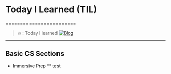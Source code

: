 # Today I Learned (TIL)
========================
>🔥  :  Today I learned 
[![Blog](https://img.shields.io/badge/https://velog.io/@pen9508901)](https://velog.io/@pen9508901)

<hr/>

## Basic CS Sections
* Immersive Prep
** test
